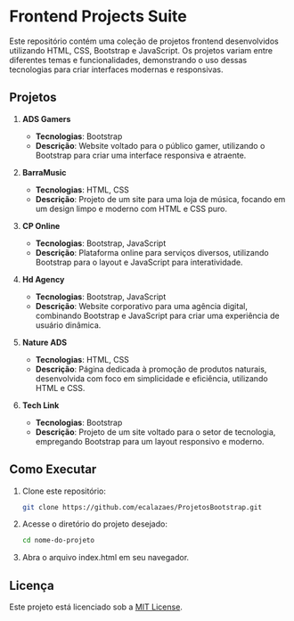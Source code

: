 # Frontend Projects Suite

Este repositório contém uma coleção de projetos frontend desenvolvidos utilizando HTML, CSS, Bootstrap e JavaScript. Os projetos variam entre diferentes temas e funcionalidades, demonstrando o uso dessas tecnologias para criar interfaces modernas e responsivas.

## Projetos

1. **ADS Gamers**
   - **Tecnologias**: Bootstrap
   - **Descrição**: Website voltado para o público gamer, utilizando o Bootstrap para criar uma interface responsiva e atraente.

2. **BarraMusic**
   - **Tecnologias**: HTML, CSS
   - **Descrição**: Projeto de um site para uma loja de música, focando em um design limpo e moderno com HTML e CSS puro.

3. **CP Online**
   - **Tecnologias**: Bootstrap, JavaScript
   - **Descrição**: Plataforma online para serviços diversos, utilizando Bootstrap para o layout e JavaScript para interatividade.

4. **Hd Agency**
   - **Tecnologias**: Bootstrap, JavaScript
   - **Descrição**: Website corporativo para uma agência digital, combinando Bootstrap e JavaScript para criar uma experiência de usuário dinâmica.

5. **Nature ADS**
   - **Tecnologias**: HTML, CSS
   - **Descrição**: Página dedicada à promoção de produtos naturais, desenvolvida com foco em simplicidade e eficiência, utilizando HTML e CSS.

6. **Tech Link**
   - **Tecnologias**: Bootstrap
   - **Descrição**: Projeto de um site voltado para o setor de tecnologia, empregando Bootstrap para um layout responsivo e moderno.

## Como Executar

1. Clone este repositório:
   ```bash
   git clone https://github.com/ecalazaes/ProjetosBootstrap.git

2. Acesse o diretório do projeto desejado:
   ```bash
   cd nome-do-projeto
   
3. Abra o arquivo index.html em seu navegador.
   
## Licença

Este projeto está licenciado sob a [MIT License](LICENSE).
